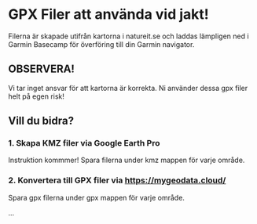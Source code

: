 # GPX Filer att använda vid jakt!
Filerna är skapade utifrån kartorna i natureit.se och laddas lämpligen ned i Garmin Basecamp för överföring till din Garmin navigator.


## OBSERVERA! ##
Vi tar inget ansvar för att kartorna är korrekta. Ni använder dessa gpx filer helt på egen risk!

## Vill du bidra? ##


### 1. Skapa KMZ filer via Google Earth Pro ###
Instruktion kommmer!
Spara filerna under kmz mappen för varje område.

### 2. Konvertera till GPX filer via https://mygeodata.cloud/ ###
Spara gpx filerna under gpx mappen för varje område.

...
